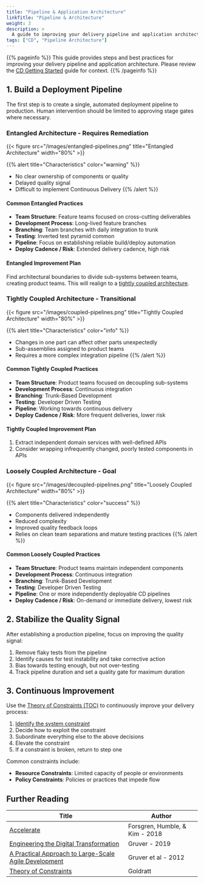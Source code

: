 ```yaml
---
title: "Pipeline & Application Architecture"
linkTitle: "Pipeline & Architecture"
weight: 3
description: >
  A guide to improving your delivery pipeline and application architecture for Continuous Delivery
tags: ["CD", "Pipeline Architecture"]
---
```


{{% pageinfo %}}
This guide provides steps and best practices for improving your delivery pipeline and application architecture. Please review the [CD Getting Started](/docs/cd) guide for context.
{{% /pageinfo %}}

## 1. Build a Deployment Pipeline

The first step is to create a single, automated deployment pipeline to production. Human intervention should be limited to approving stage gates where necessary.

### Entangled Architecture - Requires Remediation

{{< figure src="/images/entangled-pipelines.png" title="Entangled Architecture" width="80%" >}}

{{% alert title="Characteristics" color="warning" %}}

- No clear ownership of components or quality
- Delayed quality signal
- Difficult to implement Continuous Delivery
{{% /alert %}}

#### Common Entangled Practices

- **Team Structure**: Feature teams focused on cross-cutting deliverables
- **Development Process**: Long-lived feature branches
- **Branching**: Team branches with daily integration to trunk
- **Testing**: Inverted test pyramid common
- **Pipeline**: Focus on establishing reliable build/deploy automation
- **Deploy Cadence / Risk**: Extended delivery cadence, high risk

#### Entangled Improvement Plan

Find architectural boundaries to divide sub-systems between teams, creating product teams. This will realign to a [tightly coupled architecture](#tightly-coupled-architecture---transitional).

### Tightly Coupled Architecture - Transitional

{{< figure src="/images/coupled-pipelines.png" title="Tightly Coupled Architecture" width="80%" >}}

{{% alert title="Characteristics" color="info" %}}

- Changes in one part can affect other parts unexpectedly
- Sub-assemblies assigned to product teams
- Requires a more complex integration pipeline
{{% /alert %}}

#### Common Tightly Coupled Practices

- **Team Structure**: Product teams focused on decoupling sub-systems
- **Development Process**: Continuous integration
- **Branching**: Trunk-Based Development
- **Testing**: Developer Driven Testing
- **Pipeline**: Working towards continuous delivery
- **Deploy Cadence / Risk**: More frequent deliveries, lower risk

#### Tightly Coupled Improvement Plan

1. Extract independent domain services with well-defined APIs
2. Consider wrapping infrequently changed, poorly tested components in APIs

### Loosely Coupled Architecture - Goal

{{< figure src="/images/decoupled-pipelines.png" title="Loosely Coupled Architecture" width="80%" >}}

{{% alert title="Characteristics" color="success" %}}

- Components delivered independently
- Reduced complexity
- Improved quality feedback loops
- Relies on clean team separations and mature testing practices
{{% /alert %}}

#### Common Loosely Coupled Practices

- **Team Structure**: Product teams maintain independent components
- **Development Process**: Continuous integration
- **Branching**: Trunk-Based Development
- **Testing**: Developer Driven Testing
- **Pipeline**: One or more independently deployable CD pipelines
- **Deploy Cadence / Risk**: On-demand or immediate delivery, lowest risk

## 2. Stabilize the Quality Signal

After establishing a production pipeline, focus on improving the quality signal:

1. Remove flaky tests from the pipeline
2. Identify causes for test instability and take corrective action
3. Bias towards testing enough, but not over-testing
4. Track pipeline duration and set a quality gate for maximum duration

## 3. Continuous Improvement

Use the [Theory of Constraints (TOC)](https://www.tocinstitute.org/theory-of-constraints.html) to continuously improve your delivery process:

1. [Identify the system constraint](/docs/vsm)
2. Decide how to exploit the constraint
3. Subordinate everything else to the above decisions
4. Elevate the constraint
5. If a constraint is broken, return to step one

Common constraints include:

- **Resource Constraints**: Limited capacity of people or environments
- **Policy Constraints**: Policies or practices that impede flow

## Further Reading

| Title | Author |
|-------|--------|
| [Accelerate](https://itrevolution.com/product/accelerate/) | Forsgren, Humble, & Kim - 2018 |
| [Engineering the Digital Transformation](https://garygruver.com/engineering-digital-transformation.php) | Gruver - 2019 |
| [A Practical Approach to Large-Scale Agile Development](https://www.amazon.com/Practical-Approach-Large-Scale-Agile-Development/dp/0321821726) | Gruver et al - 2012 |
| [Theory of Constraints](https://www.tocinstitute.org/theory-of-constraints.html) | Goldratt |
